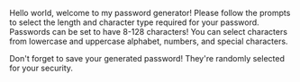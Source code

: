 Hello world, welcome to my password generator!
Please follow the prompts to select the length and character type required for your password.
Passwords can be set to have 8-128 characters!
You can select characters from lowercase and uppercase alphabet, 
numbers, and special characters. 


Don't forget to save your generated password!
They're randomly selected for your security. 

